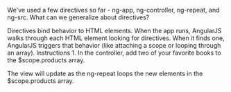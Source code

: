 We've used a few directives so far - ng-app, ng-controller, ng-repeat, and ng-src. What can we generalize about directives?

Directives bind behavior to HTML elements. When the app runs, AngularJS walks through each HTML element looking for directives. When it finds one, AngularJS triggers that behavior (like attaching a scope or looping through an array).
Instructions
1.
In the controller, add two of your favorite books to the $scope.products array.

The view will update as the ng-repeat loops the new elements in the $scope.products array.
